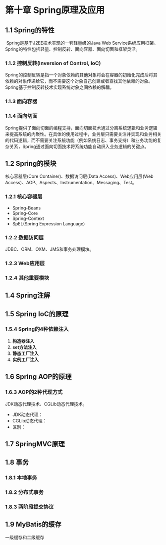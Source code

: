 # 第十章 Spring原理及应用

## 1.1 Spring的特性

​	Spring是基于J2EE技术实现的一套轻量级的Java Web Service系统应用框架。Spring的特性包括轻量、控制反转、面向容器、面向切面和框架灵活。

### 1.1.2 控制反转(Inversion of Control, IoC)

​	Spring的控制反转是指一个对象依赖的其他对象将会在容器的初始化完成后将其依赖的对象传递给它，而不需要这个对象自己创建或者查找其他依赖的对象。Spring基于控制反转技术实现系统对象之间依赖的解耦。

### 1.1.3 面向容器

### 1.1.4 面向切面

​	Spring提供了面向切面的编程支持，面向切面技术通过分离系统逻辑和业务逻辑来提高系统的内聚性。在具体的使用过程中，业务层只需要关注并实现和业务相关的代码逻辑，而不需要关注系统功能（例如系统日志、事务支持）和业务功能的复杂关系，Spring通过面向切面技术将系统功能自动织入业务逻辑的关键点。

## 1.2 Spring的模块

核心容器层(Core Container)、数据访问层(Data Access)、Web应用层(Web Access)、AOP、Aspects、Instrumentation、Messaging、Test。

### 1.2.1 核心容器层

- Spring-Beans
- Spring-Core
- Spring-Context
- SpEL(Spring Expression Language)

### 1.2.2 数据访问层

JDBC、ORM、OXM、JMS和事务处理模块。

### 1.2.3 Web应用层

### 1.2.4 其他重要模块

## 1.4 Spring注解

## 1.5 Spring IoC的原理

### 1.5.4 Spring的4种依赖注入

1. **构造器注入**
2. **set方法注入**
3. **静态工厂注入**
4. **实例工厂注入**

## 1.6 Spring AOP的原理

### 1.6.3 AOP的2种代理方式

JDK动态代理技术、CGLib动态代理技术。

- JDK动态代理：
- CGLib动态代理：
- 区别：

## 1.7 SpringMVC原理

## 1.8 事务

### 1.8.1 本地事务

### 1.8.2 分布式事务

### 1.8.3 两阶段提交协议

## 1.9 MyBatis的缓存

一级缓存和二级缓存